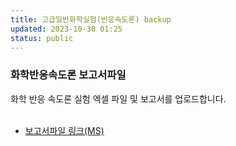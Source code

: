 ```yaml
---
title: 고급일반화학실험(반응속도론) backup
updated: 2023-10-30 01:25
status: public
---
```


### 화학반응속도론 보고서파일

화학 반응 속도론 실험 엑셀 파일 및 보고서를 업로드합니다. <br><br>

- <a href="https://view.officeapps.live.com/op/view.aspx?src=https%3A%2F%2Fraw.githubusercontent.com%2Fchemwj%2Fchemwj.github.io%2Fmain%2Ffiles%2F%25EC%25A0%2595%25EC%259B%2590%25EC%25A4%2580_%25ED%2599%2594%25ED%2595%2599%25EB%25B0%2598%25EC%259D%2591%25EC%2586%258D%25EB%258F%2584%25EB%25A1%25A0.docx&wdOrigin=BROWSELINK" download>보고서파일 링크(MS)</a>
